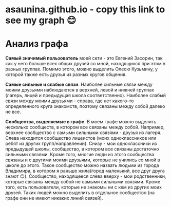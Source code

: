 # asaunina.github.io - copy this link to see my graph 😊 

# Анализ графа

__Самый значимый пользователь__ моей сети - это Евгений Засорин, так как у него больше всех общих друзей со мной, находящихся при этом в разных
группах. Помимо этого, можно выделить Олесю Кузьмину, у которой также есть друзья из разных кругов общения.

__Самые сильные и слабые связи__. Наиболее сильные связи между моими друзьями наблюдаются  в верхней, левой и нижней группах (лагерь, лицей и предыдущая школа соответственно). Наиболее слабый связи между моими друзьями - справа, где нет какого-то определенного круга знакомств, поэтому связаны между собой далеко не все.

__Сообщества, выделяемые в графе__. В моем графе можно выделить несколько сообществ, в котором все связаны между собой. Например, верхнее сообщество с самыми сильными связями - друзья из лагеря. Слева находится сообщество лицеистов (моих одноклассников или ребят из других групп/направлений). Снизу - мои одноклассники из предыдущей школы, сообщество, в котором все связаны достаточно сильными связями. Кроме того, многие люди из этого сообщества связаны и с другими моими друзьями, которые не учились со мной в школе до этого. Такое сообщество можно назвать людьми из города Владимира, в котором я раньше жила(город маленький, все друг друга знают :wink:). Сообщество, находящееся слева вверху - мои родственники, которые связаны между собой не самыми сильными связями. Кроме того, есть пользователи, которые не знакомы ни с кем из других моих друзей. Таких людей можно выделить в отдельное сообщество (на графе они не имеют никаких линий связей).
